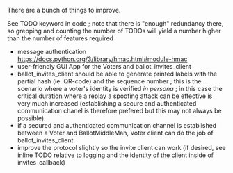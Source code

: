 There are a bunch of things to improve.

See TODO keyword in code ; note that there is "enough" redundancy there, so grepping and counting the number of TODOs will yield a number higher than the number of features required

* message authentication https://docs.python.org/3/library/hmac.html#module-hmac
* user-friendly GUI App for the Voters and ballot_invites_client
* ballot_invites_client should be able to generate printed labels with the partial hash (ie. QR-code) and the sequence number ; this is the scenario where a voter's identity is verified *in persona* ; in this case the critical duration where a replay a spoofing attack can be effective is very much increased (establishing a secure and authenticated communication chanel is therefore prefered but this may not always be possible).
* if a secured and authenticated communication channel is established between a Voter and BallotMiddleMan, Voter client can do the job of ballot_invites_client
* improve the protocol slightly so the invite client can work (if desired, see inline TODO relative to logging and the identity of the client inside of invites_callback)

